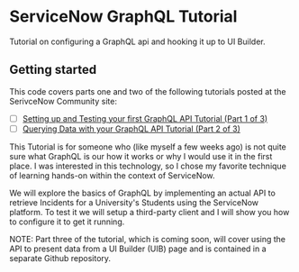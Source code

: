 # ServiceNow GraphQL Tutorial

Tutorial on configuring a GraphQL api and hooking it up to UI Builder.

## Getting started

This code covers parts one and two of the following tutorials posted at the SerivceNow Community site:
- [ ] [Setting up and Testing your first GraphQL API Tutorial (Part 1 of 3)](https://community.servicenow.com/community?id=community_article&sys_id=891d917adb344d10382a82630596193d)
- [ ] [Querying Data with your GraphQL API Tutorial (Part 2 of 3)
](https://community.servicenow.com/community?id=community_article&sys_id=014b8310db8d4510019ac22305961949)

This Tutorial is for someone who (like myself a few weeks ago) is not quite sure what GraphQL is our how it works or why I would use it in the first place.  I was interested in this technology, so I chose my favorite technique of learning hands-on within the context of ServiceNow.

We will explore the basics of GraphQL by implementing an actual API to retrieve Incidents for a University's Students using the ServiceNow platform.  To test it we will setup a third-party client and I will show you how to configure it to get it running.  

NOTE: Part three of the tutorial, which is coming soon, will cover using the API to present data from a UI Builder (UIB) page and is contained in a separate Github repository.
